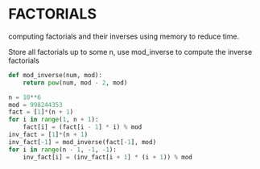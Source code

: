 # FACTORIALS

computing factorials and their inverses using memory to reduce time. 

Store all factorials up to some n, use mod_inverse to compute the inverse factorials

```py
def mod_inverse(num, mod):
    return pow(num, mod - 2, mod)

n = 10**6
mod = 998244353
fact = [1]*(n + 1)
for i in range(1, n + 1):
    fact[i] = (fact[i - 1] * i) % mod
inv_fact = [1]*(n + 1)
inv_fact[-1] = mod_inverse(fact[-1], mod)
for i in range(n - 1, -1, -1):
    inv_fact[i] = (inv_fact[i + 1] * (i + 1)) % mod
```
